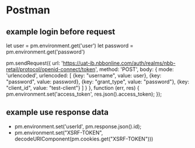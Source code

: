 # Postman

## example login before request
let user = pm.environment.get('user')
let password = pm.environment.get('password')

pm.sendRequest({
    url: 'https://uat-ib.nbbonline.com/auth/realms/nbb-retail/protocol/openid-connect/token',
    method: 'POST',
    body: {
        mode: 'urlencoded',
        urlencoded: [
            {key: "username", value: user},
            {key: "password", value: password},
            {key: "grant_type", value: "password"},
            {key: "client_id", value: "test-client"}
        ]
    }
}, function (err, res) {
   pm.environment.set('access_token', res.json().access_token);
});


## example use response data
- pm.environment.set('userId', pm.response.json().id);
- pm.environment.set("XSRF-TOKEN", decodeURIComponent(pm.cookies.get("XSRF-TOKEN")))
